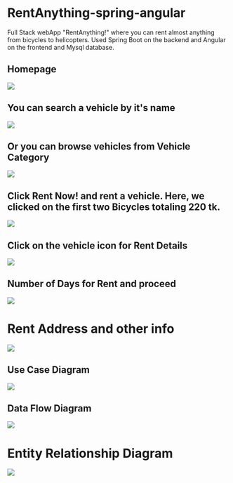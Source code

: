 # RentAnything-spring-angular

Full Stack webApp "RentAnything!" where you can rent almost anything from bicycles to helicopters. Used Spring Boot on the backend and Angular on the frontend and Mysql database.

## Homepage

![](assets/2024-03-31-13-15-15-image.png)

## You can search a vehicle by it's name

![](assets/2024-03-31-14-11-59-image.png)

## Or you can browse vehicles from Vehicle Category

![](assets/2024-03-31-14-12-37-image.png)

## Click **Rent Now!** and rent a vehicle. Here, we clicked on the first two Bicycles totaling 220 tk.

![](assets/2024-03-31-13-18-42-image.png)

## Click on the vehicle icon for Rent Details

![](assets/2024-03-31-13-19-57-image.png)

## Number of Days for Rent and proceed

![](assets/2024-03-31-14-09-26-image.png)

# Rent Address and other info

![](assets/2024-03-31-14-10-20-image.png)

## Use Case Diagram

![](assets/2024-03-30-14-57-16-image.png)

## Data Flow Diagram

![](assets/2024-03-30-14-58-16-image.png)

# Entity Relationship Diagram

![](assets/2024-03-30-15-00-05-image.png)
